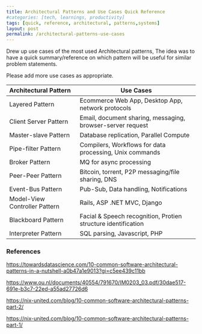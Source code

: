 ```yaml
---
title: Architectural Patterns and Use Cases Quick Reference
#categories: [tech, learnings, productivity]
tags: [quick, reference, architectural, patterns,systems]
layout: post
permalink: /architectural-patterns-use-cases
---
```


Drew up use cases of the most used Architectural patterns, The idea was to have a quick summary/reference on which pattern will be useful for similar problem statements.

Please add more use cases as appropriate.

| Architectural Pattern         | Use Cases                                                    |
| :---------------------------- | ------------------------------------------------------------ |
| Layered Pattern               | Ecommerce Web App, Desktop App, network protocols            |
| Client Server Pattern         | Email, document sharing, messaging, browser-server request   |
| Master-slave Pattern          | Database replication, Parallel Compute                       |
| Pipe-filter Pattern           | Compilers, Workflows for data processing, Unix commands      |
| Broker Pattern                | MQ for async processing                                      |
| Peer-Peer Pattern             | Bitcoin, torrent, P2P messaging/file sharing, DNS            |
| Event-Bus Pattern             | Pub-Sub, Data handling, Notifications                        |
| Model-View Controller Pattern | Rails, ASP .NET MVC, Django                                  |
| Blackboard Pattern            | Facial & Speech recognition, Protien structure identification |
| Interpreter Pattern           | SQL parsing, Javascript, PHP                                 |





### References

https://towardsdatascience.com/10-common-software-architectural-patterns-in-a-nutshell-a0b47a1e9013?gi=c5ee439c11bb

https://www.ou.nl/documents/40554/791670/IM0203_03.pdf/30dae517-691e-b3c7-22ed-a55ad27726d6

https://nix-united.com/blog/10-common-software-architectural-patterns-part-2/

https://nix-united.com/blog/10-common-software-architectural-patterns-part-1/